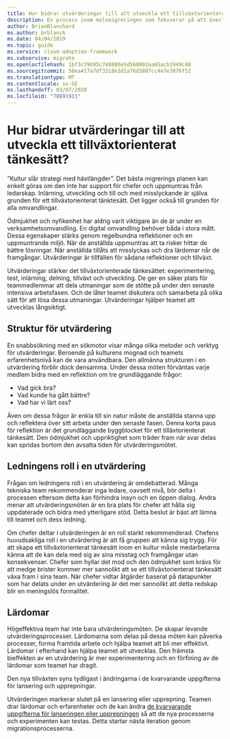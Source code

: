 ```yaml
---
title: Hur bidrar utvärderingar till att utveckla ett tillväxtorienterat tänkesätt?
description: En process inom molnmigreringen som fokuserar på att överföra arbetsbelastningar till molnet.
author: BrianBlanchard
ms.author: brblanch
ms.date: 04/04/2019
ms.topic: guide
ms.service: cloud-adoption-framework
ms.subservice: migrate
ms.openlocfilehash: 1bf3c79b95c748880e5d560003aa65acb1949c48
ms.sourcegitcommit: 58ea417a7df3318e3d1a76d3807cc4e7e3976f52
ms.translationtype: MT
ms.contentlocale: sv-SE
ms.lasthandoff: 03/07/2020
ms.locfileid: "78891911"
---
```

<!-- markdownlint-disable MD026 -->

# <a name="how-do-retrospectives-help-build-a-growth-mindset"></a>Hur bidrar utvärderingar till att utveckla ett tillväxtorienterat tänkesätt?

”Kultur slår strategi med hästlängder”. Det bästa migrerings planen kan enkelt göras om den inte har support för chefer och uppmuntras från ledarskap. Inlärning, utveckling och till och med misslyckande är själva grunden för ett tillväxtorienterat tänktesätt. Det ligger också till grunden för alla omvandlingar.

Ödmjukhet och nyfikenhet har aldrig varit viktigare än de är under en verksamhetsomvandling. En digital omvandling behöver båda i stora mått. Dessa egenskaper stärks genom regelbundna reflektioner och en uppmuntrande miljö. När de anställda uppmuntras att ta risker hittar de bättre lösningar. När anställda tillåts att misslyckas och dra lärdomar når de framgångar. Utvärderingar är tillfällen för sådana reflektioner och tillväxt.

Utvärderingar stärker det tillväxtorienterade tänkesättet: experimentering, test, inlärning, delning, tillväxt och utveckling. De ger en säker plats för teammedlemmar att dela utmaningar som de stötte på under den senaste intensiva arbetsfasen. Och de låter teamet diskutera och samarbeta på olika sätt för att lösa dessa utmaningar. Utvärderingar hjälper teamet att utvecklas långsiktigt.

## <a name="retrospective-structure"></a>Struktur för utvärdering

En snabbsökning med en sökmotor visar många olika metoder och verktyg för utvärderingar. Beroende på kulturens mognad och teamets erfarenhetsnivå kan de vara användbara. Den allmänna strukturen i en utvärdering förblir dock densamma. Under dessa möten förväntas varje medlem bidra med en reflektion om tre grundläggande frågor:

- Vad gick bra?
- Vad kunde ha gått bättre?
- Vad har vi lärt oss?

Även om dessa frågor är enkla till sin natur måste de anställda stanna upp och reflektera över sitt arbeta under den senaste fasen. Denna korta paus för reflektion är det grundläggande byggblocket för ett tilläxtorienterat tänkesätt. Den ödmjukhet och uppriktighet som träder fram när svar delas kan spridas bortom den avsatta tiden för utvärderingsmötet.

## <a name="leaderships-role-in-a-retrospective"></a>Ledningens roll i en utvärdering

Frågan om ledningens roll i en utvärdering är omdebatterad. Många tekniska team rekommenderar inga ledare, oavsett nivå, bör delta i processen eftersom detta kan förhindra insyn och en öppen dialog. Andra menar att utvärderingsmöten är en bra plats för chefer att hålla sig uppdaterade och bidra med ytterligare stöd. Detta beslut är bäst att lämna till teamet och dess ledning.

Om chefer deltar i utvärderingen är en roll starkt rekommenderad. Chefens huvudsakliga roll i en utvärdering är att få gruppen att känna sig trygg. För att skapa ett tillväxtorienterat tänkesätt inom en kultur måste medarbetarna känna att de kan dela med sig av sina misstag och framgångar utan konsekvenser. Chefer som hyllar det mod och den ödmjukhet som krävs för att medge brister kommer mer sannolikt att se ett tillväxtorienterat tänkesätt växa fram i sina team. När chefer vidtar åtgärder baserat på datapunkter som har delats under en utvärdering är det mer sannolikt att detta redskap blir en meningslös formalitet.

## <a name="lessons-learned"></a>Lärdomar

Högeffektiva team har inte bara utvärderingsmöten. De skapar levande utvärderingsprocesser. Lärdomarna som delas på dessa möten kan påverka processer, forma framtida arbete och hjälpa teamet att bli mer effektivt. Lärdomar i efterhand kan hjälpa teamet att utvecklas. Den främsta bieffekten av en utvärdering är mer experimentering och en förfining av de lärdomar som teamet har dragit.

Den nya tillväxten syns tydligast i ändringarna i de kvarvarande uppgifterna för lansering och upprepningar.

Utvärderingen markerar slutet på en lansering eller upprepning. Teamen drar lärdomar och erfarenheter och de kan ändra [de kvarvarande uppgifterna för lanseringen eller upprepningen](../assess/release-iteration-backlog.md) så att de nya processerna och experimenten kan testas. Detta startar nästa iteration genom migrationsprocesserna.
